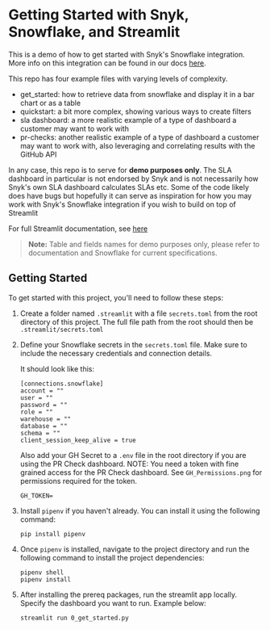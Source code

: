 # Getting Started with Snyk, Snowflake, and Streamlit

This is a demo of how to get started with Snyk's Snowflake integration. More info on this integration can be found in our docs [here](https://docs.snyk.io/manage-risk/reporting/reporting-and-bi-integrations-snowflake-data-share).

This repo has four example files with varying levels of complexity.
- get_started: how to retrieve data from snowflake and display it in a bar chart or as a table
- quickstart: a bit more complex, showing various ways to create filters
- sla dashboard: a more realistic example of a type of dashboard a customer may want to work with
- pr-checks: another realistic example of a type of dashboard a customer may want to work with, also leveraging and correlating results with the GitHub API

In any case, this repo is to serve for **demo purposes only**. The SLA dashboard in particular is not endorsed by Snyk and is not necessarily how Snyk's own SLA dashboard calculates SLAs etc. Some of the code likely does have bugs but hopefully it can serve as inspiration for how you may work with Snyk's Snowflake integration if you wish to build on top of Streamlit

For full Streamlit documentation, see [here](https://docs.streamlit.io/)

> **Note:**  Table and fields names for demo purposes only, please refer to documentation and Snowflake for current specifications.

## Getting Started

To get started with this project, you'll need to follow these steps:

1. Create a folder named `.streamlit` with a file `secrets.toml` from the root directory of this project. The full file path from the root should then be `.streamlit/secrets.toml`
2. Define your Snowflake secrets in the `secrets.toml` file. Make sure to include the necessary credentials and connection details.

    It should look like this:
    ```
    [connections.snowflake]
    account = ""
    user = ""
    password = ""
    role = ""
    warehouse = ""
    database = ""
    schema = ""
    client_session_keep_alive = true
    ```

    Also add your GH Secret to a `.env` file in the root directory if you are using the PR Check dashboard. NOTE: You need a token with fine grained access for the PR Check dashboard. See `GH_Permissions.png` for permissions required for the token.

    ```
    GH_TOKEN=
    ```

3. Install `pipenv` if you haven't already. You can install it using the following command:

    ```shell
    pip install pipenv
    ```

4. Once `pipenv` is installed, navigate to the project directory and run the following command to install the project dependencies:

    ```shell
    pipenv shell
    pipenv install
    ```
5. After installing the prereq packages, run the streamlit app locally. Specify the dashboard you want to run. Example below:

    ```shell
    streamlit run 0_get_started.py
    ```
